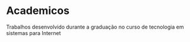 # Academicos
Trabalhos desenvolvido durante a graduação no curso de tecnologia em sistemas para Internet
